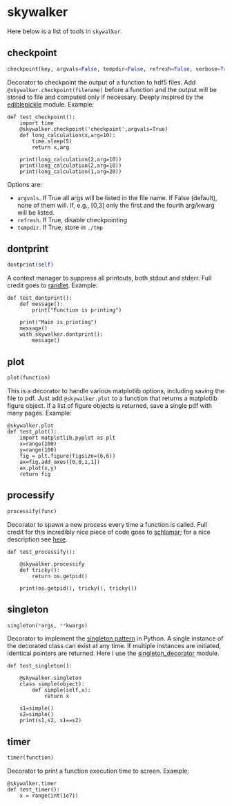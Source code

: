 # skywalker

Here below is a list of tools in `skywalker`.

## checkpoint
```python
checkpoint(key, argvals=False, tempdir=False, refresh=False, verbose=True)
```

Decorator to checkpoint the output of a function to hdf5 files. Add `@skywalker.checkpoint(filename)` before a function and the output will be stored to file and computed only if necessary. Deeply inspired by the [ediblepickle](https://github.com/mpavan/ediblepickle) module. Example:

    def test_checkpoint():
        import time
        @skywalker.checkpoint('checkpoint',argvals=True)
        def long_calculation(x,arg=10):
            time.sleep(5)
            return x,arg

        print(long_calculation(2,arg=10))
        print(long_calculation(2,arg=10))
        print(long_calculation(1,arg=20))

Options are:

- `argvals`. If True all args will be listed in the file name. If False (default), none of them will. If, e.g., [0,3] only the first and the fourth arg/kwarg will be listed.
- `refresh`. If True, disable checkpointing
- `tempdir`. If True, store in `./tmp`

## dontprint
```python
dontprint(self)
```

A context manager to suppress all printouts, both stdout and stderr. Full credit goes to [randlet](https://stackoverflow.com/questions/11130156/suppress-stdout-stderr-print-from-python-functionsorator). Example:

    def test_dontprint():
        def message():
            print("Function is printing")

        print("Main is printing")
        message()
        with skywalker.dontprint():
            message()

## plot
```python
plot(function)
```

This is a decorator to handle various matplotlib options, including saving the file to pdf. Just add `@skywalker.plot` to a function that returns a matplotlib figure object. If a list of figure objects is returned, save a single pdf with many pages. Example:

    @skywalker.plot
    def test_plot():
        import matplotlib.pyplot as plt
        x=range(100)
        y=range(100)
        fig = plt.figure(figsize=(6,6))
        ax=fig.add_axes([0,0,1,1])
        ax.plot(x,y)
        return fig

## processify
```python
processify(func)
```

Decorator to spawn a new process every time a function is called. Full credit for this incredibly nice piece of code goes to [schlamar](https://gist.github.com/schlamar/2311116); for a nice description see [here](https://ys-l.github.io/posts/2015/10/03/processifying-bulky-functions-in-python).

    def test_processify():

        @skywalker.processify
        def tricky():
            return os.getpid()

        print(os.getpid(), tricky(), tricky())

## singleton
```python
singleton(*args, **kwargs)
```

Decorator to implement the [singleton pattern](https://en.wikipedia.org/wiki/Singleton_pattern) in Python. A single instance of the decorated class can exist at any time. If multiple instances are initiated, identical pointers are returned.  Here I use the [singleton_decorator](https://pypi.org/project/singleton-decorator/) module.

    def test_singleton():

        @skywalker.singleton
        class simple(object):
            def simple(self,x):
                return x

        s1=simple()
        s2=simple()
        print(s1,s2, s1==s2)

## timer
```python
timer(function)
```

Decorator to print a function execution time to screen. Example:

    @skywalker.timer
    def test_timer():
        x = range(int(1e7))

